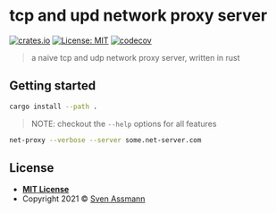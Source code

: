 # tcp and upd network proxy server

[![crates.io](https://img.shields.io/crates/v/net-proxy.svg)](https://crates.io/crates/net-proxy)
[![License: MIT](https://img.shields.io/badge/License-MIT-green.svg)](LICENSE)
[![codecov](https://codecov.io/gh/sassman/net-proxy-rs/branch/main/graph/badge.svg)](https://codecov.io/gh/sassman/net-proxy-rs)

> a naive tcp and udp network proxy server, written in rust

## Getting started

```sh
cargo install --path .
```

> NOTE: checkout the `--help` options for all features

```sh
net-proxy --verbose --server some.net-server.com
```

## License

- **[MIT License](LICENSE)**
- Copyright 2021 © [Sven Assmann](https://www.d34dl0ck.me)